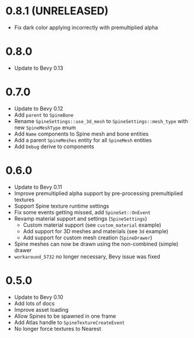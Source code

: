 # 0.8.1 (UNRELEASED)
- Fix dark color applying incorrectly with premultiplied alpha

# 0.8.0
- Update to Bevy 0.13

# 0.7.0
- Update to Bevy 0.12
- Add `parent` to `SpineBone`
- Rename `SpineSettings::use_3d_mesh` to `SpineSettings::mesh_type` with new `SpineMeshType` enum
- Add `Name` components to Spine mesh and bone entities
- Add a parent `SpineMeshes` entity for all `SpineMesh` entities
- Add `Debug` derive to components

# 0.6.0
- Update to Bevy 0.11
- Improve premultiplied alpha support by pre-processing premultiplied textures
- Support Spine texture runtime settings
- Fix some events getting missed, add `SpineSet::OnEvent`
- Revamp material support and settings (`SpineSettings`)
  - Custom material support (see `custom_material` example)
  - Add support for 3D meshes and materials (see `3d` example)
  - Add support for custom mesh creation (`SpineDrawer`)
- Spine meshes can now be drawn using the non-combined (simple) drawer
- `workaround_5732` no longer necessary, Bevy issue was fixed

# 0.5.0
- Update to Bevy 0.10
- Add lots of docs
- Improve asset loading
- Allow Spines to be spawned in one frame
- Add Atlas handle to `SpineTextureCreateEvent`
- No longer force textures to Nearest
